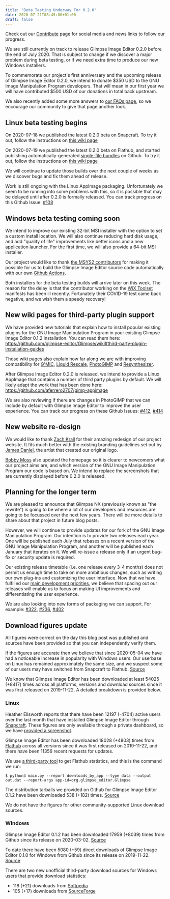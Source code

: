 ```yaml
---
title: "Beta Testing Underway For 0.2.0"
date: 2020-07-21T08:45:00+01:00
draft: false
---
```

Check out our [Contribute](/contribute/) page for social media and news links to follow our progress.

We are still currently on track to release Glimpse Image Editor 0.2.0 before the end of July 2020. That is subject to change if we discover a major problem during beta testing, or if we need extra time to produce our new Windows installers.

To commemorate our project's first anniversary and the upcoming release of Glimpse Image Editor 0.2.0, we intend to donate $350 USD to the GNU Image Manipulation Program developers. That will mean in our first year we will have contributed $500 USD of our donations in total back upstream.

We also recently added some more answers to [our FAQs page](/about/), so we encourage our community to give that page another look.

## Linux beta testing begins
On 2020-07-18 we published the latest 0.2.0 beta on Snapcraft. To try it out, follow the instructions on [this wiki page](https://github.com/glimpse-editor/Glimpse/wiki/Beta-Testing-with-Snapcraft-%28Linux%29)

On 2020-07-19 we published the latest 0.2.0 beta on Flathub, and started publishing automatically-generated [single-file bundles](https://docs.flatpak.org/en/latest/single-file-bundles.html) on Github. To try it out, follow the instructions on [this wiki page](https://github.com/glimpse-editor/Glimpse/wiki/Beta-Testing-with-Flathub-%28Linux%29)

We will continue to update those builds over the next couple of weeks as we discover bugs and fix them ahead of release.

Work is still ongoing with the Linux AppImage packaging. Unfortunately we seem to be running into some problems with this, so it is possible that may be delayed until after 0.2.0 is formally released. You can track progress on this Github Issue: [#108](https://github.com/glimpse-editor/Glimpse/issues/108)

## Windows beta testing coming soon
We intend to improve our existing 32-bit MSI installer with the option to set a custom install location. We will also continue reducing hard disk usage, and add "quality of life" improvements like better icons and a new application launcher. For the first time, we will also provide a 64-bit MSI installer.

Our project would like to thank [the MSYS2 contributors](https://www.msys2.org/docs/ci/) for making it possible for us to build the Glimpse Image Editor source code automatically with our own [Github Actions](https://github.com/glimpse-editor/Glimpse/actions).

Both installers for the beta testing builds will arrive later on this week. The reason for the delay is that the contributor working on the [WiX Toolset](https://wixtoolset.org/) manifests has been ill recently. Fortunately their COVID-19 test came back negative, and we wish them a speedy recovery!

## New wiki pages for third-party plugin support
We have provided new tutorials that explain how to install popular existing plugins for the GNU Image Manipulation Program in your existing Glimpse Image Editor 0.1.2 installation. You can read them here: https://github.com/glimpse-editor/Glimpse/wiki#third-party-plugin-installation-guides

Those wiki pages also explain how far along we are with improving compatibility for [G'MIC](https://gmic.eu/), [Liquid Rescale](http://liquidrescale.wikidot.com/), [PhotoGIMP](https://github.com/Diolinux/PhotoGIMP) and [Resynthesizer](https://github.com/bootchk/resynthesizer). 

After Glimpse Image Editor 0.2.0 is released, we intend to provide a Linux AppImage that contains a number of third party plugins by default. We will likely adapt the work that has been done here: https://github.com/aferrero2707/gimp-appimage

We are also reviewing if there are changes in PhotoGIMP that we can include by default with Glimpse Image Editor to improve the user experience. You can track our progress on these Github Issues: [#412](https://github.com/glimpse-editor/Glimpse/issues/412), [#414](https://github.com/glimpse-editor/Glimpse/issues/414)

## New website re-design
We would like to thank [Zach Krall](https://zachkrall.com/) for their amazing redesign of our project website. It fits much better with the existing branding guidelines set out by [James Daniel](https://jamesdaniel.dev/), the artist that created our original logo.

[Bobby Moss](https://trechnex.github.io/) also updated the homepage so it is clearer to newcomers what our project aims are, and which version of the GNU Image Manipulation Program our code is based on. We intend to replace the screenshots that are currently displayed before 0.2.0 is released.

## Planning for the longer term
We are pleased to announce that Glimpse NX (previously known as "the rewrite") is going to be where a lot of our developers and resources are going to be focussed over the next few years. There will be more details to share about that project in future blog posts.

However, we will continue to provide updates for our fork of the GNU Image Manipulation Program. Our intention is to provide two releases each year. One will be published each July that rebases on a recent version of the GNU Image Manipulation Program, and another will be published each January that iterates on it. We will re-issue a release only if an urgent bug-fix or security update is required.

Our existing release timetable (i.e. one release every 3-4 months) does not permit us enough time to take on more ambitious changes, such as writing our own plug-ins and customizing the user interface. Now that we have fulfilled our [main development priorities](https://github.com/glimpse-editor/Glimpse/wiki/Development-Priorities), we believe that spacing out our releases will enable us to focus on making UI improvements and differentiating the user experience.

We are also looking into new forms of packaging we can support. For example: [#322](https://github.com/glimpse-editor/Glimpse/issues/322), [#236](https://github.com/glimpse-editor/Glimpse/issues/236), [#402](https://github.com/glimpse-editor/Glimpse/issues/402)

## Download figures update
All figures were correct on the day this blog post was published and sources have been provided so that you can independently verify them. 

If the figures are accurate then we believe that since 2020-05-04 we have had a noticeable increase in popularity with Windows users. Our userbase on Linux has remained approximately the same size, and we suspect some of our users may have switched from Snapcraft to Flathub. [Source](posts/anniversary-plans/)

We know that Glimpse Image Editor has been downloaded at least 54025 (+8417) times across all platforms, versions and download sources since it was first released on 2019-11-22. A detailed breakdown is provided below.

### Linux
Heather Ellsworth reports that there have been 12197 (-4704) active users over the last month that have installed Glimpse Image Editor through [Snapcraft](https://snapcraft.io/glimpse-editor/). These figures are only available through a private dashboard, so we have [provided a screenshot](/glimpse-snap-2020-07-21.png).

Glimpse Image Editor has been downloaded 18028 (+4803) times from [Flathub](https://flathub.org/apps/details/org.glimpse_editor.Glimpse) across all versions since it was first released on 2019-11-22, and there have been 11356 recent requests for updates.

We use [a third-party tool](https://gitlab.com/ahayzen/flathub-api-stats-generator) to get Flathub statistics, and this is the command we run: 
```
$ python3 main.py --report downloads_by_app --type data --output out.dat --report-args app-id=org.glimpse_editor.Glimpse
```

The distribution tarballs we provided on Github for Glimpse Image Editor 0.1.2 have been downloaded 538 (+182) times. [Source](https://somsubhra.com/github-release-stats/?username=glimpse-editor&repository=Glimpse)

We do not have the figures for other community-supported Linux download sources.

### Windows
Glimpse Image Editor 0.1.2 has been downloaded 17959 (+8039) times from Github since its release on 2020-03-02. [Source](https://somsubhra.com/github-release-stats/?username=glimpse-editor&repository=Glimpse)

To date there have been 5080 (+59) direct downloads of Glimpse Image Editor 0.1.0 for Windows from Github since its release on 2019-11-22. [Source](https://somsubhra.com/github-release-stats/?username=glimpse-editor&repository=Glimpse)

There are two new unofficial third-party download sources for Windows users that provide download statistics:

* 118 (+21) downloads from [Softpedia](https://www.softpedia.com/dyn-search.php?search_term=glimpse)
* 105 (+17) downloads from [SourceForge](https://sourceforge.net/projects/glimpse-image-editor/)
